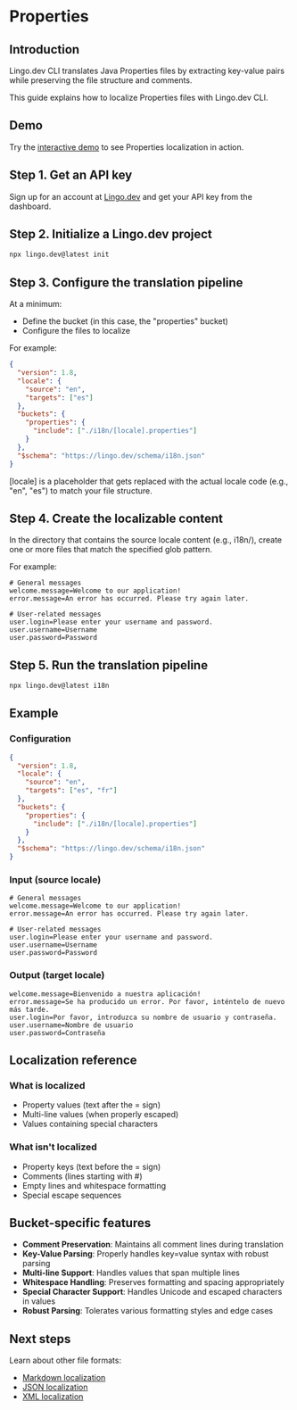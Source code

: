 # Properties

## Introduction

Lingo.dev CLI translates Java Properties files by extracting key-value pairs while preserving the file structure and comments.

This guide explains how to localize Properties files with Lingo.dev CLI.

## Demo

Try the [interactive demo](https://lingo.dev/demo) to see Properties localization in action.

## Step 1. Get an API key

Sign up for an account at [Lingo.dev](https://lingo.dev) and get your API key from the dashboard.

## Step 2. Initialize a Lingo.dev project

```bash
npx lingo.dev@latest init
```

## Step 3. Configure the translation pipeline

At a minimum:

- Define the bucket (in this case, the "properties" bucket)
- Configure the files to localize

For example:

```json
{
  "version": 1.8,
  "locale": {
    "source": "en",
    "targets": ["es"]
  },
  "buckets": {
    "properties": {
      "include": ["./i18n/[locale].properties"]
    }
  },
  "$schema": "https://lingo.dev/schema/i18n.json"
}
```

[locale] is a placeholder that gets replaced with the actual locale code (e.g., "en", "es") to match your file structure.

## Step 4. Create the localizable content

In the directory that contains the source locale content (e.g., i18n/), create one or more files that match the specified glob pattern.

For example:

```properties
# General messages
welcome.message=Welcome to our application!
error.message=An error has occurred. Please try again later.

# User-related messages
user.login=Please enter your username and password.
user.username=Username
user.password=Password
```

## Step 5. Run the translation pipeline

```bash
npx lingo.dev@latest i18n
```

## Example

### Configuration

```json
{
  "version": 1.8,
  "locale": {
    "source": "en",
    "targets": ["es", "fr"]
  },
  "buckets": {
    "properties": {
      "include": ["./i18n/[locale].properties"]
    }
  },
  "$schema": "https://lingo.dev/schema/i18n.json"
}
```

### Input (source locale)

```properties
# General messages
welcome.message=Welcome to our application!
error.message=An error has occurred. Please try again later.

# User-related messages
user.login=Please enter your username and password.
user.username=Username
user.password=Password
```

### Output (target locale)

```properties
welcome.message=Bienvenido a nuestra aplicación!
error.message=Se ha producido un error. Por favor, inténtelo de nuevo más tarde.
user.login=Por favor, introduzca su nombre de usuario y contraseña.
user.username=Nombre de usuario
user.password=Contraseña
```

## Localization reference

### What is localized

- Property values (text after the = sign)
- Multi-line values (when properly escaped)
- Values containing special characters

### What isn't localized

- Property keys (text before the = sign)
- Comments (lines starting with #)
- Empty lines and whitespace formatting
- Special escape sequences

## Bucket-specific features

- **Comment Preservation**: Maintains all comment lines during translation
- **Key-Value Parsing**: Properly handles key=value syntax with robust parsing
- **Multi-line Support**: Handles values that span multiple lines
- **Whitespace Handling**: Preserves formatting and spacing appropriately
- **Special Character Support**: Handles Unicode and escaped characters in values
- **Robust Parsing**: Tolerates various formatting styles and edge cases

## Next steps

Learn about other file formats:
- [Markdown localization](https://lingo.dev/docs/markdown)
- [JSON localization](https://lingo.dev/docs/json)
- [XML localization](https://lingo.dev/docs/xml)